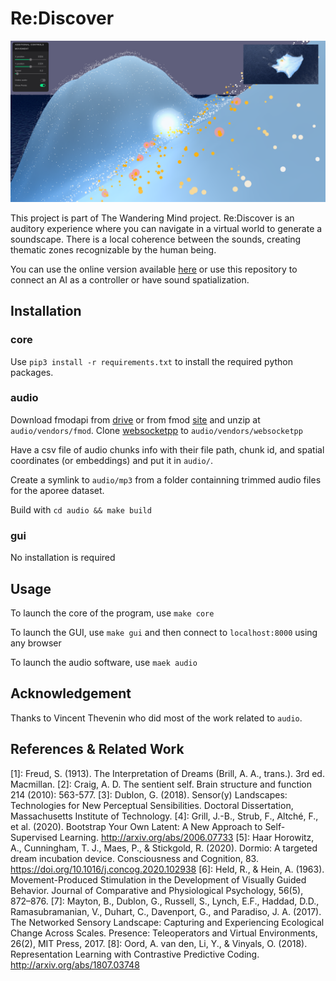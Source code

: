# Re:Discover

![Re-discover Image](docs/imgs/re-discover.png)

This project is part of The Wandering Mind project. Re:Discover is an auditory experience where you can navigate in a virtual world to generate a soundscape. There is a local coherence between the sounds, creating thematic zones recognizable by the human being.

You can use the online version available [here](https://cables.gl/p/MrllSN) or use this repository to connect an AI as a controller or have sound spatialization.

## Installation

### core

Use `pip3 install -r requirements.txt` to install the required python packages.

### audio

Download fmodapi from [drive](https://drive.google.com/file/d/1x6vUOR-Wd_HBsjHQo_IHatQkx6xeQoOR/view?usp=sharing) or from fmod [site](://fmod.com/download)
and unzip at `audio/vendors/fmod`.
Clone [websocketpp](https://github.com/zaphoyd/websocketpp) to `audio/vendors/websocketpp`

Have a csv file of audio chunks info with their file path, chunk id, and spatial coordinates (or embeddings) and put it in `audio/`.

Create a symlink to `audio/mp3` from a folder containning trimmed audio files for the aporee dataset.

Build with `cd audio && make build`

### gui

No installation is required

## Usage

To launch the core of the program, use `make core`

To launch the GUI, use `make gui` and then connect to `localhost:8000` using any browser

To launch the audio software, use `maek audio`

## Acknowledgement

Thanks to Vincent Thevenin who did most of the work related to `audio`.

## References & Related Work

[1]: Freud, S. (1913). The Interpretation of Dreams (Brill, A. A., trans.). 3rd ed. Macmillan.
[2]: Craig, A. D. The sentient self. Brain structure and function 214 (2010): 563-577.
[3]: Dublon, G. (2018). Sensor(y) Landscapes: Technologies for New Perceptual Sensibilities. Doctoral Dissertation, Massachusetts Institute of Technology.
[4]: Grill, J.-B., Strub, F., Altché, F., et al. (2020). Bootstrap Your Own Latent: A New Approach to Self-Supervised Learning. http://arxiv.org/abs/2006.07733
[5]: Haar Horowitz, A., Cunningham, T. J., Maes, P., & Stickgold, R. (2020). Dormio: A targeted dream incubation device. Consciousness and Cognition, 83. https://doi.org/10.1016/j.concog.2020.102938
[6]: Held, R., & Hein, A. (1963). Movement-Produced Stimulation in the Development of Visually Guided Behavior. Journal of Comparative and Physiological Psychology, 56(5), 872–876.
[7]: Mayton, B., Dublon, G., Russell, S., Lynch, E.F., Haddad, D.D.,  Ramasubramanian, V., Duhart, C., Davenport, G., and Paradiso, J. A. (2017). The Networked Sensory Landscape: Capturing and Experiencing Ecological Change Across Scales. Presence: Teleoperators and Virtual Environments, 26(2), MIT Press, 2017.
[8]: Oord, A. van den, Li, Y., & Vinyals, O. (2018). Representation Learning with Contrastive Predictive Coding. http://arxiv.org/abs/1807.03748
